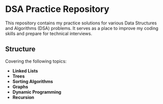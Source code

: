# DSA Practice Repository

This repository contains my practice solutions for various Data Structures and Algorithms (DSA) problems. It serves as a place to improve my coding skills and prepare for technical interviews.

## Structure

Covering the following topics:

- **Linked Lists**
- **Trees**
- **Sorting Algorithms**
- **Graphs**
- **Dynamic Programming**
- **Recursion**